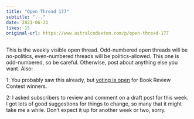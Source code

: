 ```yaml
---
title: "Open Thread 177"
subtitle: "..."
date: 2021-06-21
likes: 15
original-url: https://www.astralcodexten.com/p/open-thread-177
---
```

This is the weekly visible open thread. Odd-numbered open threads will be no-politics, even-numbered threads will be politics-allowed. This one is odd-numbered, so be careful. Otherwise, post about anything else you want. Also:

1: You probably saw this already, but [voting is open](https://forms.gle/cHmGt859uyBb6Nns5) for Book Review Contest winners.

2: I asked subscribers to review and comment on a draft post for this week. I got lots of good suggestions for things to change, so many that it might take me a while. Don’t expect it up for another week or two, sorry.
